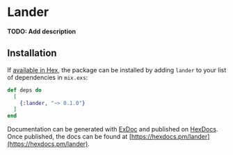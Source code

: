 # Lander

**TODO: Add description**

## Installation

If [available in Hex](https://hex.pm/docs/publish), the package can be installed
by adding `lander` to your list of dependencies in `mix.exs`:

```elixir
def deps do
  [
    {:lander, "~> 0.1.0"}
  ]
end
```

Documentation can be generated with [ExDoc](https://github.com/elixir-lang/ex_doc)
and published on [HexDocs](https://hexdocs.pm). Once published, the docs can
be found at [https://hexdocs.pm/lander](https://hexdocs.pm/lander).

